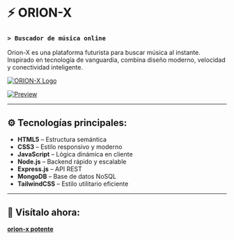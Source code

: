 # ⚡ ORION-X  
### `> Buscador de música online`

Orion-X es una plataforma futurista para buscar música al instante. Inspirado en tecnología de vanguardia, combina diseño moderno, velocidad y conectividad inteligente.

[![ORION-X Logo](https://i.postimg.cc/Bn1rXWhx/tech-letter-x-logo-futuristic-logo-template-with-green-and-blue-gradient-color-geometric-shape-usabl.jpg)](https://postimg.cc/JsM62FCn)

[![Preview](https://i.postimg.cc/cHTjVdHN/image-1.jpg)](https://postimg.cc/phhqjbz0)

---

## ⚙️ Tecnologías principales:

- **HTML5** – Estructura semántica
- **CSS3** – Estilo responsivo y moderno
- **JavaScript** – Lógica dinámica en cliente
- **Node.js** – Backend rápido y escalable
- **Express.js** – API REST
- **MongoDB** – Base de datos NoSQL
- **TailwindCSS** – Estilo utilitario eficiente

---

## 🚀 Visítalo ahora:
[**orion-x potente**](https://orion-x.vercel.app/favicon.ico)

